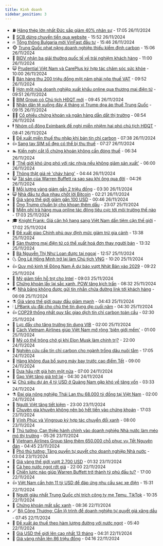 ```yaml
---
title: Kinh doanh
sidebar_position: 3
---
```


<!-- vnexpress-kinh-doanh:START -->
- ⛽️ [Hãng thép lớn nhất Đức sắp giảm 40% nhân sự](https://vnexpress.net/hang-thep-lon-nhat-duc-sap-giam-40-nhan-su-4820727.html) - 17:05 26/11/2024
- 🐲 [SCB dừng chuyển tiền qua website](https://vnexpress.net/scb-dung-chuyen-tien-qua-website-4820738.html) - 15:52 26/11/2024
- 🔥 [Tổng thống Bulgaria mời VinFast đầu tư](https://vnexpress.net/tong-thong-bulgaria-moi-vinfast-dau-tu-4820698.html) - 15:46 26/11/2024
- 🐵 [Trung Quốc phạt nặng doanh nghiệp thiếu kiểm định carbon](https://vnexpress.net/trung-quoc-phat-nang-doanh-nghiep-thieu-kiem-dinh-carbon-4820710.html) - 15:06 26/11/2024
- 🦅 [BIDV nhận ba giải thưởng quốc tế về trải nghiệm khách hàng](https://vnexpress.net/bidv-nhan-ba-giai-thuong-quoc-te-ve-trai-nghiem-khach-hang-4820596.html) - 11:00 26/11/2024
- 😺 [Prudential Việt Nam và CarePlus ký hợp tác chăm sóc sức khỏe](https://vnexpress.net/prudential-viet-nam-va-careplus-ky-hop-tac-cham-soc-suc-khoe-4819515.html) - 10:00 26/11/2024
- 🤩 [Bán hàng thu 200 triệu đồng một năm phải nộp thuế VAT](https://vnexpress.net/ban-hang-thu-200-trieu-dong-mot-nam-phai-nop-thue-vat-4820640.html) - 09:52 26/11/2024
- 🌮 [Hơn một nửa doanh nghiệp xuất khẩu online qua thương mại điện tử](https://vnexpress.net/hon-mot-nua-doanh-nghiep-xuat-khau-online-qua-thuong-mai-dien-tu-4820619.html) - 09:51 26/11/2024
- 🧰 [BIM Group có Chủ tịch HĐQT mới](https://vnexpress.net/bim-group-co-chu-tich-hdqt-moi-4820645.html) - 09:45 26/11/2024
- 🤔 [Nhân dân tệ xuống đáy 4 tháng vì Trump dọa áp thuế Trung Quốc](https://vnexpress.net/nhan-dan-te-xuong-day-4-thang-vi-trump-doa-ap-thue-trung-quoc-4820568.html) - 09:15 26/11/2024
- 🧑‍💻 [Cổ phiếu chứng khoán và ngân hàng dẫn dắt thị trường](https://vnexpress.net/chung-khoan-hom-nay-26-11-co-phieu-chung-khoan-va-ngan-hang-dan-dat-thi-truong-4820618.html) - 08:54 26/11/2024
- 🕴 [Nhóm cổ đông Eximbank đề nghị miễn nhiệm hai phó chủ tịch HĐQT](https://vnexpress.net/nhom-co-dong-eximbank-muon-thanh-loc-hoi-dong-quan-tri-4820501.html) - 08:41 26/11/2024
- 🦩 [Đề xuất miễn thuế thu nhập khi bán tín chỉ carbon](https://vnexpress.net/de-xuat-mien-thue-thu-nhap-khi-ban-tin-chi-carbon-4820541.html) - 07:38 26/11/2024
- 👍 [Sang tay SIM số đẹp có thể bị thu thuế](https://vnexpress.net/sang-tay-sim-so-dep-co-the-bi-thu-thue-4820529.html) - 07:27 26/11/2024
- 🏊 [Kiến nghị cắt lỗ chứng khoán không cần đóng thuế](https://vnexpress.net/kien-nghi-cat-lo-chung-khoan-khong-can-dong-thue-4820520.html) - 06:34 26/11/2024
- 🤡 [&#39;Thế giới khó ứng phó với rác nhựa nếu không giảm sản xuất&#39;](https://vnexpress.net/the-gioi-kho-ung-pho-voi-rac-nhua-neu-khong-giam-san-xuat-4820452.html) - 06:00 26/11/2024
- 👀 [Thông thật giá rẻ &#39;cháy hàng&#39;](https://vnexpress.net/thong-that-gia-re-chay-hang-4820173.html) - 04:44 26/11/2024
- 😺 [Tài sản của Warren Buffett ra sao sau khi ông qua đời](https://vnexpress.net/tai-san-cua-warren-buffett-ra-sao-sau-khi-ong-qua-doi-4820317.html) - 04:26 26/11/2024
- 🦣 [Mỗi lượng vàng giảm gần 2 triệu đồng](https://vnexpress.net/moi-luong-vang-quay-dau-giam-gan-2-trieu-dong-4820410.html) - 03:30 26/11/2024
- 😺 [Nhà đầu tư đua nhau chốt lời Bitcoin](https://vnexpress.net/nha-dau-tu-dua-nhau-chot-loi-bitcoin-4820358.html) - 02:21 26/11/2024
- 💼 [Giá vàng thế giới giảm gần 100 USD](https://vnexpress.net/gia-vang-the-gioi-giam-gan-100-usd-4820316.html) - 00:46 26/11/2024
- 🤗 [Ông Trump chuẩn bị cho khoan thêm dầu](https://vnexpress.net/ong-trump-chuan-bi-cho-khoan-them-dau-4820255.html) - 23:07 25/11/2024
- 👀 [Miễn phí trả hàng mua online tác động tiêu cực tới môi trường thế nào](https://vnexpress.net/mien-phi-tra-hang-mua-online-tac-dong-tieu-cuc-toi-moi-truong-the-nao-4820063.html) - 17:03 25/11/2024
- 🎓 [Knight Frank: Giá căn hộ hạng sang Việt Nam dần tiệm cận thế giới](https://vnexpress.net/knight-frank-gia-can-ho-hang-sang-viet-nam-dan-tiem-can-the-gioi-4820227.html) - 17:02 25/11/2024
- 🗽 [Đề xuất giao Chính phủ quy định mức giảm trừ gia cảnh](https://vnexpress.net/de-xuat-giao-chinh-phu-quy-dinh-muc-giam-tru-gia-canh-4820264.html) - 13:38 25/11/2024
- 🚀 [Sàn thương mại điện tử có thể xuất hoá đơn thay người bán](https://vnexpress.net/san-thuong-mai-dien-tu-co-the-xuat-hoa-don-thay-nguoi-ban-4820242.html) - 13:32 25/11/2024
- 🤗 [Bà Nguyễn Thị Như Loan được tại ngoại](https://vnexpress.net/ba-nguyen-thi-nhu-loan-duoc-tai-ngoai-4820260.html) - 12:57 25/11/2024
- 🌜 [Ông Lê Hồng Minh trở lại làm Chủ tịch VNG](https://vnexpress.net/ong-le-hong-minh-tro-lai-lam-chu-tich-vng-4820235.html) - 10:20 25/11/2024
- 👍 [Quy mô kinh tế Đông Nam Á dự báo vượt Nhật Bản vào 2029](https://vnexpress.net/quy-mo-kinh-te-dong-nam-a-du-bao-vuot-nhat-ban-vao-2029-4820134.html) - 09:22 25/11/2024
- 🤖 [Mỹ giảm tiền hỗ trợ cho Intel](https://vnexpress.net/my-giam-tien-ho-tro-cho-intel-4820146.html) - 09:03 25/11/2024
- 🫣 [Chứng khoán lấy lại sắc xanh, POW tăng kịch trần](https://vnexpress.net/chung-khoan-hom-nay-25-11-vn-index-lay-lai-sac-xanh-pow-tang-kich-tran-4820167.html) - 08:32 25/11/2024
- 🌏 [Nhà băng không được gửi tin nhắn chứa đường link tới khách hàng](https://vnexpress.net/ngan-hang-khong-gui-tin-nhan-chua-duong-link-toi-khach-hang-4820052.html) - 06:08 25/11/2024
- ⚗️ [Giá vàng thế giới quay đầu giảm mạnh](https://vnexpress.net/gia-vang-the-gioi-quay-dau-giam-manh-4820008.html) - 04:43 25/11/2024
- 🕯 [LPBank ưu đãi cho chủ thẻ tín dụng dịp cuối năm](https://vnexpress.net/lpbank-uu-dai-cho-chu-the-tin-dung-dip-cuoi-nam-4820025.html) - 04:30 25/11/2024
- 👍 [COP29 thống nhất quy tắc giao dịch tín chỉ carbon toàn cầu](https://vnexpress.net/cop29-thong-nhat-quy-tac-giao-dich-tin-chi-carbon-toan-cau-4819937.html) - 02:30 25/11/2024
- 🤠 [Lực đẩy cho tăng trưởng tín dụng VIB](https://vnexpress.net/luc-day-cho-tang-truong-tin-dung-vib-4819877.html) - 02:00 25/11/2024
- 🌊 [Cách Vietnam Airlines giúp Việt Nam mở rộng &#39;biên giới mềm&#39;](https://vnexpress.net/cach-vietnam-airlines-giup-viet-nam-mo-rong-bien-gioi-mem-4817698.html) - 01:00 25/11/2024
- 🌈 [Mỹ có thể trông chờ gì khi Elon Musk làm chính trị?](https://vnexpress.net/my-co-the-trong-cho-gi-khi-elon-musk-lam-chinh-tri-4819264.html) - 22:00 24/11/2024
- 🥳 [Nghiên cứu cấp tín chỉ carbon cho ngành trồng dâu nuôi tằm](https://vnexpress.net/nghien-cuu-cap-tin-chi-carbon-cho-nganh-trong-dau-nuoi-tam-4819787.html) - 17:05 24/11/2024
- 🐻 [Hàng không đua bổ sung máy bay trước cao điểm Tết](https://vnexpress.net/hang-khong-dua-bo-sung-may-bay-truoc-cao-diem-tet-4819738.html) - 09:00 24/11/2024
- 💫 [Dưa hấu rớt giá hơn một nửa](https://vnexpress.net/dua-hau-rot-gia-hon-mot-nua-4819676.html) - 07:00 24/11/2024
- 🤩 [Gạo Việt tăng giá trở lại](https://vnexpress.net/gao-viet-tang-gia-tro-lai-4819716.html) - 04:30 24/11/2024
- 💻 [Chủ siêu dự án 4 tỷ USD ở Quảng Nam gặp khó về tăng vốn](https://vnexpress.net/chu-sieu-du-an-4-ty-usd-o-quang-nam-gap-kho-ve-tang-von-4819712.html) - 03:33 24/11/2024
- ⚗️ [Đại gia nông nghiệp Thái Lan thu 68.000 tỷ đồng tại Việt Nam](https://vnexpress.net/dai-gia-nong-nghiep-thai-lan-thu-68-000-ty-dong-tai-viet-nam-4819629.html) - 02:00 24/11/2024
- 🌈 [Người Việt tăng tiết kiệm](https://vnexpress.net/nguoi-viet-tang-tiet-kiem-4819061.html) - 23:00 23/11/2024
- 🌝 [Chuyên gia khuyên không nên bỏ hết tiền vào chứng khoán](https://vnexpress.net/chuyen-gia-khuyen-khong-nen-bo-het-tien-vao-chung-khoan-4819335.html) - 17:03 23/11/2024
- 🥸 [Vĩnh Phúc và Vingroup ký hợp tác chuyển đổi xanh](https://vnexpress.net/vinh-phuc-va-vingroup-ky-hop-tac-chuyen-doi-xanh-4819530.html) - 08:00 23/11/2024
- 🦆 [Thủ tướng: Can thiệp hành chính vào doanh nghiệp Nhà nước làm méo mó thị trường](https://vnexpress.net/thu-tuong-can-thiep-hanh-chinh-vao-doanh-nghiep-nha-nuoc-lam-meo-mo-thi-truong-4819490.html) - 05:26 23/11/2024
- 🌋 [Vietnam Airlines Group tăng thêm 650.000 chỗ phục vụ Tết Nguyên đán](https://vnexpress.net/vietnam-airlines-group-tang-them-650-000-cho-phuc-vu-tet-nguyen-dan-4819491.html) - 04:45 23/11/2024
- 🦍 [Phó thủ tướng: Tăng quyền tự quyết cho doanh nghiệp Nhà nước](https://vnexpress.net/pho-thu-tuong-tang-quyen-tu-quyet-cho-doanh-nghiep-nha-nuoc-4819415.html) - 03:04 23/11/2024
- 🤔 [Giá vàng thế giới vượt 2.700 USD](https://vnexpress.net/gia-vang-the-gioi-vuot-2-700-usd-4819393.html) - 01:32 23/11/2024
- 🧰 [Cá heo nước ngọt rớt giá](https://vnexpress.net/ca-heo-nuoc-ngot-rot-gia-4819263.html) - 22:00 22/11/2024
- 🌝 [Chiến lược nào giúp Warren Buffett trở thành tỷ phú đầu tư?](https://vnexpress.net/chien-luoc-nao-giup-warren-buffett-tro-thanh-ty-phu-dau-tu-4817063.html) - 17:00 22/11/2024
- 👍 [Việt Nam cần hơn 11 tỷ USD để đáp ứng nhu cầu sạc xe điện](https://vnexpress.net/viet-nam-can-hon-11-ty-usd-de-dap-ung-nhu-cau-sac-xe-dien-4819321.html) - 15:31 22/11/2024
- 🗽 [Người giàu nhất Trung Quốc chỉ trích công ty mẹ Temu, TikTok](https://vnexpress.net/nguoi-giau-nhat-trung-quoc-chi-trich-cong-ty-me-temu-tiktok-4819216.html) - 10:35 22/11/2024
- 🐎 [Chứng khoán mất sắc xanh](https://vnexpress.net/chung-khoan-hom-nay-22-11-vn-index-mat-sac-xanh-4819225.html) - 08:36 22/11/2024
- 🪄 [Bộ Công Thương: Cần lộ trình để doanh nghiệp tự quyết giá xăng dầu](https://vnexpress.net/bo-cong-thuong-can-lo-trinh-de-doanh-nghiep-tu-quyet-gia-xang-dau-4819168.html) - 07:45 22/11/2024
- 🎊 [Đề xuất áp thuế theo hàm lượng đường với nước ngọt](https://vnexpress.net/de-xuat-ap-thue-theo-ham-luong-duong-voi-nuoc-ngot-4819116.html) - 05:40 22/11/2024
- 🗽 [Giá USD thế giới lên cao nhất 13 tháng](https://vnexpress.net/gia-usd-the-gioi-len-cao-nhat-13-thang-4819079.html) - 04:31 22/11/2024
- 🦩 [Giá vàng nhẫn lên 86 triệu đồng](https://vnexpress.net/vang-nhan-len-86-trieu-dong-4819105.html) - 04:16 22/11/2024<!-- vnexpress-kinh-doanh:END -->

